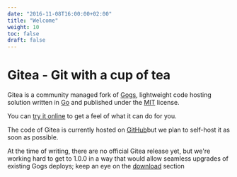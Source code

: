 ```yaml
---
date: "2016-11-08T16:00:00+02:00"
title: "Welcome"
weight: 10
toc: false
draft: false
---
```


# Gitea - Git with a cup of tea

Gitea is a community managed fork of [Gogs](http://gogs.io), lightweight code hosting solution written in [Go](https://golang.org/) and published under the [MIT](https://github.com/go-gitea/gitea/blob/master/LICENSE) license.

You can [try it online](https://try.gitea.io/) to get a feel of what it can do for you.

The code of Gitea is currently hosted on [GitHub](https://github.com/go-gitea/)but we plan to self-host it as soon as possible.

At the time of writing, there are no official Gitea release yet, but we're working hard to get to 1.0.0 in a way that would allow seamless upgrades of existing Gogs deploys; keep an eye on the [download](https://dl.gitea.io) section
